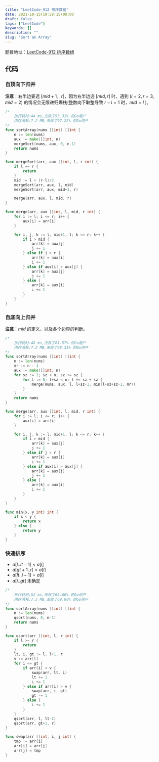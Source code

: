 ```yaml
---
title: "LeetCode-912 排序数组"
date: 2021-10-15T19:29:15+08:00
draft: false
tags: ["LeetCode"]
keywords: []
description: ""
slug: "Sort an Array"
---
```


题目地址：[LeetCode-912 排序数组](https://leetcode-cn.com/problems/sort-an-array/)

## 代码

### 自顶向下归并

**注意**：右半边要选 $[mid + 1， r]$，因为右半边选 $[mid, r]$ 时，遇到 $(l = 2, r= 3, mid = 2)$ 的情况会无限递归爆栈(整数向下取整导致 $r - l = 1$ 时，$mid = l$ )。

```go
/*
	执行耗时:44 ms,击败了93.31% 的Go用户
	内存消耗:7.2 MB,击败了97.22% 的Go用户
*/
func sortArray(nums []int) []int {
	n := len(nums)
	aux := make([]int, n)
	mergeSort(nums, aux, 0, n-1)
	return nums
}

func mergeSort(arr, aux []int, l, r int) {
	if l == r {
		return
	}
	mid := l + (r-l)/2
	mergeSort(arr, aux, l, mid)
	mergeSort(arr, aux, mid+1, r)

	merge(arr, aux, l, mid, r)
}

func merge(arr, aux []int, l, mid, r int) {
	for i := l; i <= r; i++ {
		aux[i] = arr[i]
	}

	for i, j, k := l, mid+1, l; k <= r; k++ {
		if i > mid {
			arr[k] = aux[j]
			j += 1
		} else if j > r {
			arr[k] = aux[i]
			i += 1
		} else if aux[i] > aux[j] {
			arr[k] = aux[j]
			j += 1
		} else {
			arr[k] = aux[i]
			i += 1
		}
	}
}
```

### 自底向上归并

**注意**：$mid$ 的定义，以及各个边界的判断。

```go
/*
	执行耗时:48 ms,击败了81.57% 的Go用户
	内存消耗:7.2 MB,击败了98.31% 的Go用户
*/
func sortArray(nums []int) []int {
	n := len(nums)
	mr := n - 1
	aux := make([]int, n)
	for sz := 1; sz < n; sz += sz {
		for l := 0; l+sz < n; l += sz + sz {
			merge(nums, aux, l, l+sz-1, min(l+sz+sz-1, mr))
		}
	}
	return nums
}

func merge(arr, aux []int, l, mid, r int) {
	for i := l; i <= r; i++ {
		aux[i] = arr[i]
	}

	for i, j, k := l, mid+1, l; k <= r; k++ {
		if i > mid {
			arr[k] = aux[j]
			j += 1
		} else if j > r {
			arr[k] = aux[i]
			i += 1
		} else if aux[i] > aux[j] {
			arr[k] = aux[j]
			j += 1
		} else {
			arr[k] = aux[i]
			i += 1
		}
	}
}

func min(x, y int) int {
	if x < y {
		return x
	} else {
		return y
	}
}
```

### 快速排序

- $a[l..lt - 1] < a[l]$
- $a[gt + 1..r] > a[l]$
- $a[lt..i - 1] = a[l]$
- $a[i..gt]$ 未确定

```go
/*
	执行耗时:52 ms,击败了66.60% 的Go用户
	内存消耗:7.5 MB,击败了69.00% 的Go用户
*/
func sortArray(nums []int) []int {
	n := len(nums)
	qsort(nums, 0, n-1)
	return nums
}

func qsort(arr []int, l, r int) {
	if l >= r {
		return
	}
	lt, i, gt := l, l+1, r
	v := arr[l]
	for i <= gt {
		if arr[i] < v {
			swap(arr, lt, i)
			lt += 1
			i += 1
		} else if arr[i] > v {
			swap(arr, i, gt)
			gt -= 1
		} else {
			i += 1
		}
	}
	qsort(arr, l, lt-1)
	qsort(arr, gt+1, r)
}

func swap(arr []int, i, j int) {
	tmp := arr[i]
	arr[i] = arr[j]
	arr[j] = tmp
}
```

